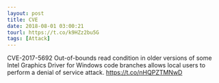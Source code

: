 ```yaml
---
layout: post
title: CVE
date: 2018-08-01 03:00:21
tourl: https://t.co/k9HZz2bu5G
tags: [Attack]
---
```

CVE-2017-5692 Out-of-bounds read condition in older versions of some Intel Graphics Driver for Windows code branches allows local users to perform a denial of service attack.  https://t.co/nHQPZTMNwD